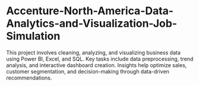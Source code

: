 # Accenture-North-America-Data-Analytics-and-Visualization-Job-Simulation
This project involves cleaning, analyzing, and visualizing business data using Power BI, Excel, and SQL. Key tasks include data preprocessing, trend analysis, and interactive dashboard creation. Insights help optimize sales, customer segmentation, and decision-making through data-driven recommendations.
